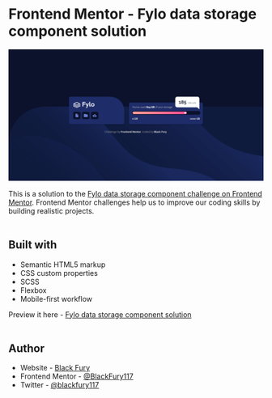 # Frontend Mentor - Fylo data storage component solution

![Design preview for the Fylo data storage component coding challenge](./design/Screenshot-of-my-work.png)

This is a solution to the [Fylo data storage component challenge on Frontend Mentor](https://www.frontendmentor.io/challenges/fylo-data-storage-component-1dZPRbV5n/hub). Frontend Mentor challenges help us to improve our coding skills by building realistic projects. <br><br>

## Built with

- Semantic HTML5 markup
- CSS custom properties
- SCSS
- Flexbox
- Mobile-first workflow

Preview it here - [Fylo data storage component solution]() <br><br>

## Author

- Website - [Black Fury](https://blackfury117.github.io/)
- Frontend Mentor - [@BlackFury117](https://www.frontendmentor.io/profile/BlackFury117)
- Twitter - [@blackfury117](https://www.twitter.com/blackfury117)